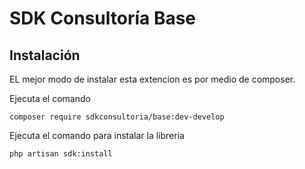 SDK Consultoría Base
====


Instalación
------------
EL mejor modo de instalar esta extencion es por medio de composer.

Ejecuta el comando

```
composer require sdkconsultoria/base:dev-develop
```

Ejecuta el comando para instalar la libreria

```
php artisan sdk:install
```
